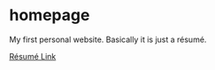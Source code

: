 # homepage

My first personal website. Basically it is just a résumé.

[Résumé Link](serhiirepinskyi.github.io/homepage/)

